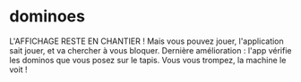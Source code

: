 # dominoes
L'AFFICHAGE RESTE EN CHANTIER ! Mais vous pouvez jouer, l'application sait jouer, et va chercher à vous bloquer. 
Dernière amélioration : l'app vérifie les dominos que vous posez sur le tapis. Vous vous trompez, la machine le voit !
